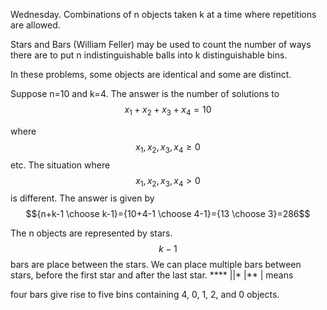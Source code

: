 ---
---

Wednesday. Combinations of n objects taken k at a time where repetitions are allowed.

Stars and Bars (William Feller) may be used to count the number of ways there are to put n indistinguishable balls into k distinguishable bins.

In these problems, some objects are identical and some are distinct.

Suppose n=10 and k=4. The answer is the number of solutions to $$x_{1}+x_{2}+x_{3}+x_{4}=10$$

where $$x_{1},x_{2},x_{3},x_{4}\geq0$$ etc. The situation where $$x_{1},x_{2},x_{3},x_{4}>0$$ is different. The answer is given by $${n+k-1 \choose k-1}={10+4-1 \choose 4-1}={13 \choose 3}=286$$

The n objects are represented by stars. $$k-1$$ bars are place between the stars. We can place multiple bars between stars, before the first star and after the last star.
**** ||* |** |
means

four bars give rise to five bins containing 4, 0, 1, 2, and 0 objects.
